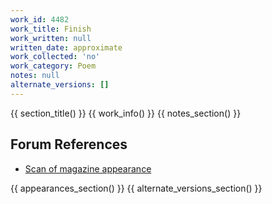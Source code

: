 ```yaml
---
work_id: 4482
work_title: Finish
work_written: null
written_date: approximate
work_collected: 'no'
work_category: Poem
notes: null
alternate_versions: []
---
```


{{ section_title() }}
{{ work_info() }}
{{ notes_section() }}
## Forum References
- [Scan of magazine appearance](https://bukowskiforum.com/threads/finish-tarot-eleven-no-bra-no-panties-a-bit-of-light-for-the-toad-wormwood-review-no-53-1974.12752/)

{{ appearances_section() }}
{{ alternate_versions_section() }}